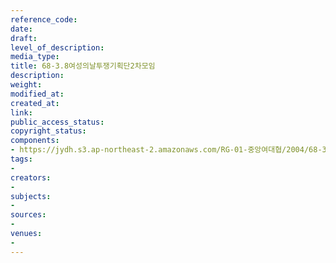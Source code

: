 ```yaml
---
reference_code: 
date: 
draft: 
level_of_description: 
media_type: 
title: 68-3.8여성의날투쟁기획단2차모임
description: 
weight: 
modified_at: 
created_at: 
link: 
public_access_status: 
copyright_status: 
components:
- https://jydh.s3.ap-northeast-2.amazonaws.com/RG-01-중앙여대협/2004/68-3.8여성의날투쟁기획단2차모임.pdf
tags:
- 
creators:
- 
subjects:
- 
sources:
- 
venues:
- 
---
```

